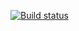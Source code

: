 [![Build status](https://ci.appveyor.com/api/projects/status/2qav4nyk32hujgvd?svg=true)](https://ci.appveyor.com/project/Sapozhnikova-Ksenia/aqa-task5-part1-selenide-pattern)
